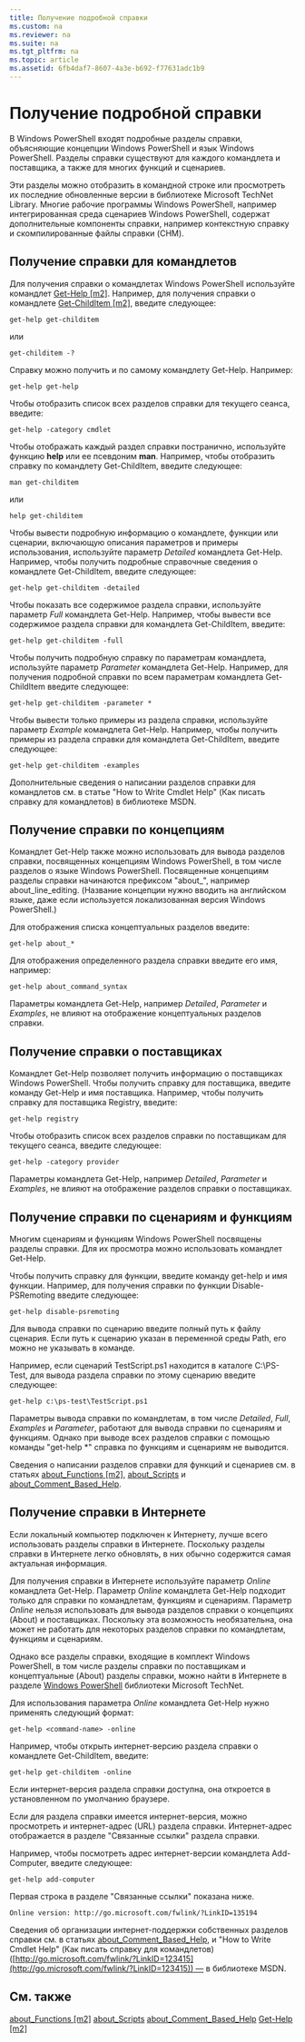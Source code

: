 ```yaml
---
title: Получение подробной справки
ms.custom: na
ms.reviewer: na
ms.suite: na
ms.tgt_pltfrm: na
ms.topic: article
ms.assetid: 6fb4daf7-8607-4a3e-b692-f77631adc1b9
---
```

# Получение подробной справки
В Windows PowerShell входят подробные разделы справки, объясняющие концепции Windows PowerShell и язык Windows PowerShell. Разделы справки существуют для каждого командлета и поставщика, а также для многих функций и сценариев.

Эти разделы можно отобразить в командной строке или просмотреть их последние обновленные версии в библиотеке Microsoft TechNet Library. Многие рабочие программы Windows PowerShell, например интегрированная среда сценариев Windows PowerShell, содержат дополнительные компоненты справки, например контекстную справку и скомпилированные файлы справки (CHM).

## Получение справки для командлетов
Для получения справки о командлетах Windows PowerShell используйте командлет [Get-Help [m2]](assetId:///2d7fe1b4-0025-4580-a911-d81922dd6cd2). Например, для получения справки о командлете [Get-ChildItem [m2]](assetId:///4b270d63-c995-45b8-b5b4-3f8887efbfcc), введите следующее:

```
get-help get-childitem
```

или

```
get-childitem -?
```

Справку можно получить и по самому командлету Get-Help. Например:

```
get-help get-help
```

Чтобы отобразить список всех разделов справки для текущего сеанса, введите:

```
get-help -category cmdlet
```

Чтобы отображать каждый раздел справки постранично, используйте функцию **help** или ее псевдоним **man**. Например, чтобы отобразить справку по командлету Get-ChildItem, введите следующее:

```
man get-childitem
```

или

```
help get-childitem
```

Чтобы вывести подробную информацию о командлете, функции или сценарии, включающую описания параметров и примеры использования, используйте параметр *Detailed* командлета Get-Help. Например, чтобы получить подробные справочные сведения о командлете Get-ChildItem, введите следующее:

```
get-help get-childitem -detailed
```

Чтобы показать все содержимое раздела справки, используйте параметр *Full* командлета Get-Help. Например, чтобы вывести все содержимое раздела справки для командлета Get-ChildItem, введите:

```
get-help get-childitem -full
```

Чтобы получить подробную справку по параметрам командлета, используйте параметр *Parameter* командлета Get-Help. Например, для получения подробной справки по всем параметрам командлета Get-ChildItem введите следующее:

```
get-help get-childitem -parameter *
```

Чтобы вывести только примеры из раздела справки, используйте параметр *Example* командлета Get-Help. Например, чтобы получить примеры из раздела справки для командлета Get-ChildItem, введите следующее:

```
get-help get-childitem -examples
```

Дополнительные сведения о написании разделов справки для командлетов см. в статье "How to Write Cmdlet Help" (Как писать справку для командлетов) в библиотеке MSDN.

## Получение справки по концепциям
Командлет Get-Help также можно использовать для вывода разделов справки, посвященных концепциям Windows PowerShell, в том числе разделов о языке Windows PowerShell. Посвященные концепциям разделы справки начинаются префиксом "about_", например about_line_editing. (Название концепции нужно вводить на английском языке, даже если используется локализованная версия Windows PowerShell.)

Для отображения списка концептуальных разделов введите:

```
get-help about_*
```

Для отображения определенного раздела справки введите его имя, например:

```
get-help about_command_syntax
```

Параметры командлета Get-Help, например *Detailed*, *Parameter* и *Examples*, не влияют на отображение концептуальных разделов справки.

## Получение справки о поставщиках
Командлет Get-Help позволяет получить информацию о поставщиках Windows PowerShell. Чтобы получить справку для поставщика, введите команду Get-Help и имя поставщика. Например, чтобы получить справку для поставщика Registry, введите:

```
get-help registry
```

Чтобы отобразить список всех разделов справки по поставщикам для текущего сеанса, введите следующее:

```
get-help -category provider
```

Параметры командлета Get-Help, например *Detailed*, *Parameter* и *Examples*, не влияют на отображение разделов справки о поставщиках.

## Получение справки по сценариям и функциям
Многим сценариям и функциям Windows PowerShell посвящены разделы справки. Для их просмотра можно использовать командлет Get-Help.

Чтобы получить справку для функции, введите команду get-help и имя функции. Например, для получения справки по функции Disable-PSRemoting введите следующее:

```
get-help disable-psremoting
```

Для вывода справки по сценарию введите полный путь к файлу сценария. Если путь к сценарию указан в переменной среды Path, его можно не указывать в команде.

Например, если сценарий TestScript.ps1 находится в каталоге C:\PS-Test, для вывода раздела справки по этому сценарию введите следующее:

```
get-help c:\ps-test\TestScript.ps1
```

Параметры вывода справки по командлетам, в том числе *Detailed*, *Full*, *Examples* и *Parameter*, работают для вывода справки по сценариям и функциям. Однако при выводе всех разделов справки с помощью команды "get-help *" справка по функциям и сценариям не выводится.

Сведения о написании разделов справки для функций и сценариев см. в статьях [about_Functions [m2]](assetId:///61d40692-5300-4de9-a9b5-bae31815e105), [about_Scripts](assetId:///7dc08334-dcfe-450b-b949-0554855623af) и [about_Comment_Based_Help](assetId:///99a81ccc-21a0-49ec-a1b3-9efe2b4c0bbf).

## Получение справки в Интернете
Если локальный компьютер подключен к Интернету, лучше всего использовать разделы справки в Интернете. Поскольку разделы справки в Интернете легко обновлять, в них обычно содержится самая актуальная информация.

Для получения справки в Интернете используйте параметр *Online* командлета Get-Help. Параметр *Online* командлета Get-Help подходит только для справки по командлетам, функциям и сценариям. Параметр *Online* нельзя использовать для вывода разделов справки о концепциях (About) и поставщиках. Поскольку эта возможность необязательна, она может не работать для некоторых разделов справки по командлетам, функциям и сценариям.

Однако все разделы справки, входящие в комплект Windows PowerShell, в том числе разделы справки по поставщикам и концептуальные (About) разделы справки, можно найти в Интернете в разделе [Windows PowerShell](http://go.microsoft.com/fwlink/?LinkID=107116) библиотеки Microsoft TechNet.

Для использования параметра *Online* командлета Get-Help нужно применять следующий формат:

```
get-help <command-name> -online
```

Например, чтобы открыть интернет-версию раздела справки о командлете Get-ChildItem, введите:

```
get-help get-childitem -online
```

Если интернет-версия раздела справки доступна, она откроется в установленном по умолчанию браузере.

Если для раздела справки имеется интернет-версия, можно просмотреть и интернет-адрес (URL) раздела справки. Интернет-адрес отображается в разделе "Связанные ссылки" раздела справки.

Например, чтобы посмотреть адрес интернет-версии командлета Add-Computer, введите следующее:

```
get-help add-computer
```

Первая строка в разделе "Связанные ссылки" показана ниже.

```
Online version: http://go.microsoft.com/fwlink/?LinkID=135194
```

Сведения об организации интернет-поддержки собственных разделов справки см. в статьях [about_Comment_Based_Help](assetId:///99a81ccc-21a0-49ec-a1b3-9efe2b4c0bbf), и "How to Write Cmdlet Help" (Как писать справку для командлетов) ([http://go.microsoft.com/fwlink/?LinkID=123415](http://go.microsoft.com/fwlink/?LinkID=123415)) — в библиотеке MSDN.

## См. также
[about_Functions [m2]](assetId:///61d40692-5300-4de9-a9b5-bae31815e105)
[about_Scripts](assetId:///7dc08334-dcfe-450b-b949-0554855623af)
[about_Comment_Based_Help](assetId:///99a81ccc-21a0-49ec-a1b3-9efe2b4c0bbf)
[Get-Help [m2]](assetId:///2d7fe1b4-0025-4580-a911-d81922dd6cd2)



<!--HONumber=Apr16_HO1-->


